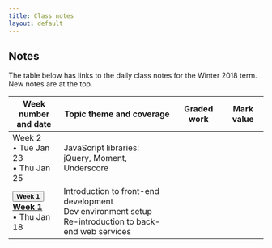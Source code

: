 ```yaml
---
title: Class notes
layout: default
---
```


## Notes

The table below has links to the daily class notes for the Winter 2018 term.  
New notes are at the top.

Week number<br>and date | Topic theme and coverage | Graded work | Mark value
--- | --- | --- | ---
Week 2<br>&bull; Tue Jan 23<br>&bull; Thu Jan 25 | JavaScript libraries:<br>jQuery, Moment, Underscore | |
<button onclick='/bti425/notes/week01' class='btn'><b>Week 1</b></button><br>**[Week 1](../notes/week01)**<br>&bull; Thu Jan 18 | Introduction to front-end development<br>Dev environment setup<br>Re-introduction to back-end web services | |

<br>
